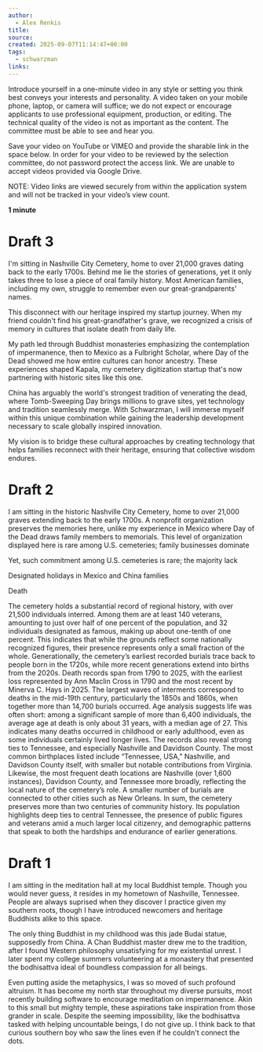 ```yaml
---
author:
  - Alex Renkis
title:
source:
created: 2025-09-07T11:14:47+00:00
tags:
  - schwarzman
links:
---
```

Introduce yourself in a one-minute video in any style or setting you
think best conveys your interests and personality. A video taken on your
mobile phone, laptop, or camera will suffice; we do not expect or
encourage applicants to use professional equipment, production, or
editing. The technical quality of the video is not as important as the
content. The committee must be able to see and hear you.  
  
Save your video on YouTube or VIMEO and provide the sharable link in the
space below. In order for your video to be reviewed by the selection
committee, do not password protect the access link. We are unable to
accept videos provided via Google Drive.  
  
NOTE: Video links are viewed securely from within the application system
and will not be tracked in your video’s view count.

**1 minute**

# Draft 3

I'm sitting in Nashville City Cemetery, home to over 21,000 graves dating back to the early 1700s. Behind me lie the stories of generations, yet it only takes three to lose a piece of oral family history. Most American families, including my own, struggle to remember even our great-grandparents' names.

This disconnect with our heritage inspired my startup journey. When my friend couldn't find his great-grandfather's grave, we recognized a crisis of memory in cultures that isolate death from daily life.

My path led through Buddhist monasteries emphasizing the contemplation of impermanence, then to Mexico as a Fulbright Scholar, where Day of the Dead showed me how entire cultures can honor ancestry. These experiences shaped Kapala, my cemetery digitization startup that's now partnering with historic sites like this one.

China has arguably the world's strongest tradition of venerating the dead, where Tomb-Sweeping Day brings millions to grave sites, yet technology and tradition seamlessly merge. With Schwarzman, I will immerse myself within this unique combination while gaining the leadership development necessary to scale globally inspired innovation.

My vision is to bridge these cultural approaches by creating technology that helps families reconnect with their heritage, ensuring that collective wisdom endures.

# Draft 2

I am sitting in the historic Nashville City Cemetery, home to over 21,000 graves extending back to the early 1700s. A nonprofit organization preserves the memories here, unlike my experience in Mexico where Day of the Dead draws family members to memorials. This level of organization displayed here is rare among U.S. cemeteries; family businesses dominate

Yet, such commitment among U.S. cemeteries is rare; the majority lack 

Designated holidays in Mexico and China families

Death 



The cemetery holds a substantial record of regional history, with over 21,500 individuals interred. Among them are at least 140 veterans, amounting to just over half of one percent of the population, and 32 individuals designated as famous, making up about one-tenth of one percent. This indicates that while the grounds reflect some nationally recognized figures, their presence represents only a small fraction of the whole. Generationally, the cemetery’s earliest recorded burials trace back to people born in the 1720s, while more recent generations extend into births from the 2020s. Death records span from 1790 to 2025, with the earliest loss represented by Ann Maclin Cross in 1790 and the most recent by Minerva C. Hays in 2025. The largest waves of interments correspond to deaths in the mid-19th century, particularly the 1850s and 1860s, when together more than 14,700 burials occurred. Age analysis suggests life was often short: among a significant sample of more than 6,400 individuals, the average age at death is only about 31 years, with a median age of 27. This indicates many deaths occurred in childhood or early adulthood, even as some individuals certainly lived longer lives. The records also reveal strong ties to Tennessee, and especially Nashville and Davidson County. The most common birthplaces listed include “Tennessee, USA,” Nashville, and Davidson County itself, with smaller but notable contributions from Virginia. Likewise, the most frequent death locations are Nashville (over 1,600 instances), Davidson County, and Tennessee more broadly, reflecting the local nature of the cemetery’s role. A smaller number of burials are connected to other cities such as New Orleans. In sum, the cemetery preserves more than two centuries of community history. Its population highlights deep ties to central Tennessee, the presence of public figures and veterans amid a much larger local citizenry, and demographic patterns that speak to both the hardships and endurance of earlier generations.

# Draft 1

I am sitting in the meditation hall at my local Buddhist temple. Though you would never guess, it resides in my hometown of Nashville, Tennessee. People are always suprised when they discover I practice given my southern roots, though I have introduced newcomers and heritage Buddhists alike to this space. 

The only thing Buddhist in my childhood was this jade Budai statue, supposedly from China. A Chan Buddhist master drew me to the tradition, after I found Western philosophy unsatisfying for my existential unrest. I later spent my college summers volunteering at a monastery that presented the bodhisattva ideal of boundless compassion for all beings.

Even putting aside the metaphysics, I was so moved of such profound altruism. It has become my north star throughout my diverse pursuits, most recently building software to encourage meditation on impermanence. Akin to this small but mighty temple, these aspirations take inspiration from those grander in scale. Despite the seeming impossibility, like the bodhisattva tasked with helping uncountable beings, I do not give up. I think back to that curious southern boy who saw the lines even if he couldn't connect the dots. 







